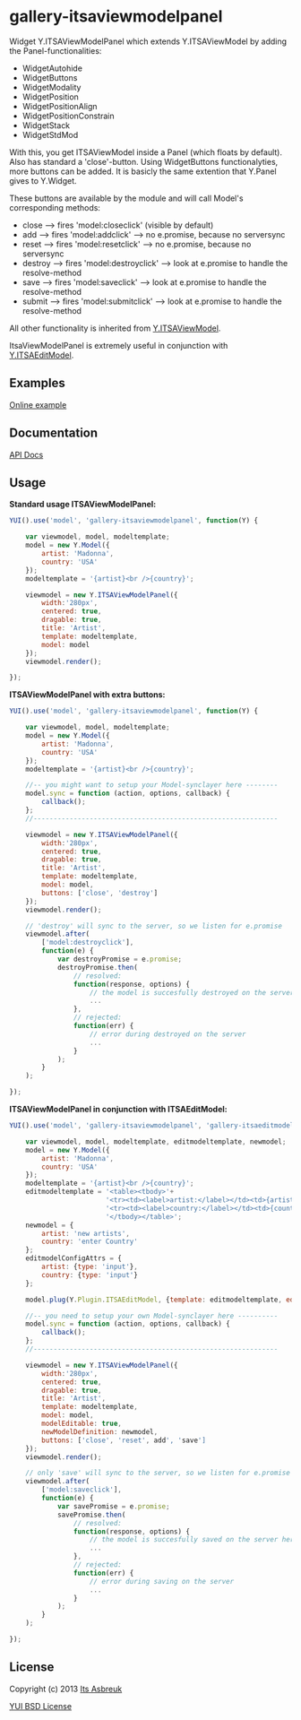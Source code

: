 gallery-itsaviewmodelpanel
==========================


Widget Y.ITSAViewModelPanel which extends Y.ITSAViewModel by adding the Panel-functionalities:


* WidgetAutohide
* WidgetButtons
* WidgetModality
* WidgetPosition
* WidgetPositionAlign
* WidgetPositionConstrain
* WidgetStack
* WidgetStdMod

With this, you get ITSAViewModel inside a Panel (which floats by default). Also has standard a 'close'-button. Using WidgetButtons functionalyties, more buttons can be added. It is basicly the same extention that Y.Panel gives to Y.Widget.


These buttons are available by the module and will call Model's corresponding methods:

 * close   --> fires 'model:closeclick' (visible by default)
 * add     --> fires 'model:addclick'     --> no e.promise, because no serversync
 * reset   --> fires 'model:resetclick'   --> no e.promise, because no serversync
 * destroy --> fires 'model:destroyclick' --> look at e.promise to handle the resolve-method
 * save    --> fires 'model:saveclick'    --> look at e.promise to handle the resolve-method
 * submit  --> fires 'model:submitclick'  --> look at e.promise to handle the resolve-method

All other functionality is inherited from [Y.ITSAViewModel](../gallery-itsaviewmodel).

ItsaViewModelPanel is extremely useful in conjunction with [Y.ITSAEditModel](../gallery-itsaeditmodel).


Examples
--------
[Online example](http://projects.itsasbreuk.nl/examples/itsaviewmodelpanel/index.html)

Documentation
--------------
[API Docs](http://projects.itsasbreuk.nl/apidocs/classes/ITSAViewModelPanel.html)

Usage
-----

<b>Standard usage ITSAViewModelPanel:</b>
```js
YUI().use('model', 'gallery-itsaviewmodelpanel', function(Y) {

    var viewmodel, model, modeltemplate;
    model = new Y.Model({
        artist: 'Madonna',
        country: 'USA'
    });
    modeltemplate = '{artist}<br />{country}';

    viewmodel = new Y.ITSAViewModelPanel({
        width:'280px',
        centered: true,
        dragable: true,
        title: 'Artist',
        template: modeltemplate,
        model: model
    });
    viewmodel.render();

});
```

<b>ITSAViewModelPanel with extra buttons:</b>
```js
YUI().use('model', 'gallery-itsaviewmodelpanel', function(Y) {

    var viewmodel, model, modeltemplate;
    model = new Y.Model({
        artist: 'Madonna',
        country: 'USA'
    });
    modeltemplate = '{artist}<br />{country}';

    //-- you might want to setup your Model-synclayer here --------
    model.sync = function (action, options, callback) {
        callback();
    };
    //-------------------------------------------------------------

    viewmodel = new Y.ITSAViewModelPanel({
        width:'280px',
        centered: true,
        dragable: true,
        title: 'Artist',
        template: modeltemplate,
        model: model,
        buttons: ['close', 'destroy']
    });
    viewmodel.render();

    // 'destroy' will sync to the server, so we listen for e.promise
    viewmodel.after(
        ['model:destroyclick'],
        function(e) {
            var destroyPromise = e.promise;
            destroyPromise.then(
                // resolved:
                function(response, options) {
                    // the model is succesfully destroyed on the server here
                    ...
                },
                // rejected:
                function(err) {
                    // error during destroyed on the server
                    ...
                }
            );
        }
    );

});
```

<b>ITSAViewModelPanel in conjunction with ITSAEditModel:</b>
```js
YUI().use('model', 'gallery-itsaviewmodelpanel', 'gallery-itsaeditmodel', function(Y) {

    var viewmodel, model, modeltemplate, editmodeltemplate, newmodel;
    model = new Y.Model({
        artist: 'Madonna',
        country: 'USA'
    });
    modeltemplate = '{artist}<br />{country}';
    editmodeltemplate = '<table><tbody>'+
                        '<tr><td><label>artist:</label></td><td>{artist}</td></tr>'+
                        '<tr><td><label>country:</label></td><td>{country}</td></tr>'+
                        '</tbody></table>';
    newmodel = {
        artist: 'new artists',
        country: 'enter Country'
    };
    editmodelConfigAttrs = {
        artist: {type: 'input'},
        country: {type: 'input'}
    };

    model.plug(Y.Plugin.ITSAEditModel, {template: editmodeltemplate, editmodelConfigAttrs: editmodelConfigAttrs});

    //-- you need to setup your own Model-synclayer here ----------
    model.sync = function (action, options, callback) {
        callback();
    };
    //-------------------------------------------------------------

    viewmodel = new Y.ITSAViewModelPanel({
        width:'280px',
        centered: true,
        dragable: true,
        title: 'Artist',
        template: modeltemplate,
        model: model,
        modelEditable: true,
        newModelDefinition: newmodel,
        buttons: ['close', 'reset', add', 'save']
    });
    viewmodel.render();

    // only 'save' will sync to the server, so we listen for e.promise
    viewmodel.after(
        ['model:saveclick'],
        function(e) {
            var savePromise = e.promise;
            savePromise.then(
                // resolved:
                function(response, options) {
                    // the model is succesfully saved on the server here
                    ...
                },
                // rejected:
                function(err) {
                    // error during saving on the server
                    ...
                }
            );
        }
    );

});
```

License
-------

Copyright (c) 2013 [Its Asbreuk](http://http://itsasbreuk.nl)

[YUI BSD License](http://developer.yahoo.com/yui/license.html)
